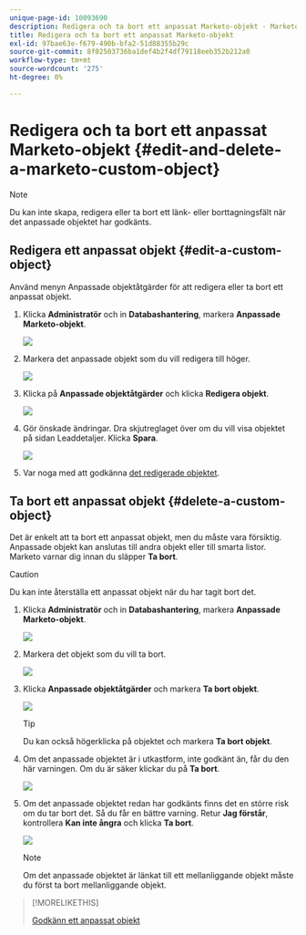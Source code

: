 ```yaml
---
unique-page-id: 10093690
description: Redigera och ta bort ett anpassat Marketo-objekt - Marketo Docs - produktdokumentation
title: Redigera och ta bort ett anpassat Marketo-objekt
exl-id: 97bae63e-f679-490b-bfa2-51d88355b29c
source-git-commit: 8f02503736ba1def4b2f4df79118eeb352b212a0
workflow-type: tm+mt
source-wordcount: '275'
ht-degree: 0%

---
```


# Redigera och ta bort ett anpassat Marketo-objekt {#edit-and-delete-a-marketo-custom-object}

>[!NOTE]
>
>Du kan inte skapa, redigera eller ta bort ett länk- eller borttagningsfält när det anpassade objektet har godkänts.

## Redigera ett anpassat objekt {#edit-a-custom-object}

Använd menyn Anpassade objektåtgärder för att redigera eller ta bort ett anpassat objekt.

1. Klicka **Administratör** och in **Databashantering**, markera **Anpassade Marketo-objekt**.

   ![](assets/image2016-1-18-13-3a31-3a51.png)

1. Markera det anpassade objekt som du vill redigera till höger.

   ![](assets/image2016-1-18-13-3a33-3a11.png)

1. Klicka på **Anpassade objektåtgärder** och klicka **Redigera objekt**.

   ![](assets/image2015-9-23-11-3a37-3a44.png)

1. Gör önskade ändringar. Dra skjutreglaget över om du vill visa objektet på sidan Leaddetaljer. Klicka **Spara**.

   ![](assets/edit-and-delete-a-marketo-custom-object-4.png)

1. Var noga med att godkänna [det redigerade objektet](/help/marketo/product-docs/administration/marketo-custom-objects/approve-a-custom-object.md).

## Ta bort ett anpassat objekt {#delete-a-custom-object}

Det är enkelt att ta bort ett anpassat objekt, men du måste vara försiktig. Anpassade objekt kan anslutas till andra objekt eller till smarta listor. Marketo varnar dig innan du släpper **Ta bort**.

>[!CAUTION]
>
>Du kan inte återställa ett anpassat objekt när du har tagit bort det.

1. Klicka **Administratör** och in **Databashantering**, markera **Anpassade Marketo-objekt**.

   ![](assets/image2016-1-18-13-3a36-3a0.png)

1. Markera det objekt som du vill ta bort.

   ![](assets/image2015-9-23-16-3a29-3a5.png)

1. Klicka **Anpassade objektåtgärder** och markera **Ta bort objekt**.

   ![](assets/image2015-9-23-11-3a39-3a5.png)

   >[!TIP]
   >
   >Du kan också högerklicka på objektet och markera **Ta bort objekt**.

1. Om det anpassade objektet är i utkastform, inte godkänt än, får du den här varningen. Om du är säker klickar du på **Ta bort**.

   ![](assets/image2015-9-23-16-3a31-3a2.png)

1. Om det anpassade objektet redan har godkänts finns det en större risk om du tar bort det. Så du får en bättre varning. Retur **Jag förstår**, kontrollera **Kan inte ångra** och klicka **Ta bort**.

   ![](assets/image2016-1-15-9-3a49-3a38.png)

   >[!NOTE]
   >
   >Om det anpassade objektet är länkat till ett mellanliggande objekt måste du först ta bort mellanliggande objekt.

>[!MORELIKETHIS]
>
>[Godkänn ett anpassat objekt](/help/marketo/product-docs/administration/marketo-custom-objects/approve-a-custom-object.md)
